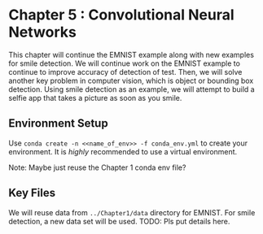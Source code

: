# Chapter 5 : Convolutional Neural Networks

This chapter will continue the EMNIST example along with new examples for smile detection. We will continue work on the EMNIST example to continue to improve accuracy of detection of test. Then, we will solve another key problem in computer vision, which is object or bounding box detection. Using smile detection as an example, we will attempt to build a selfie app that takes a picture as soon as you smile.

## Environment Setup
Use `conda create -n <<name_of_env>> -f conda_env.yml` to create your environment. It is *highly* recommended to use a virtual environment.

Note: Maybe just reuse the Chapter 1 conda env file?

## Key Files
 We will reuse data from `../Chapter1/data` directory for EMNIST. For smile detection, a new data set will be used. TODO: Pls put details here.
 
